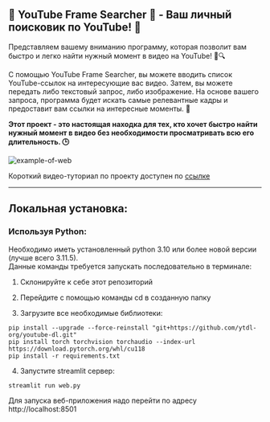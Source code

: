 ## 🌟 YouTube Frame Searcher 🌟 - Ваш личный поисковик по YouTube! 🧭

Представляем вашему вниманию программу, которая позволит вам быстро и легко найти нужный момент в видео на YouTube! 🎥🔍

С помощью YouTube Frame Searcher, вы можете вводить список YouTube-ссылок на интересующие вас видео. Затем, вы можете передать либо текстовый запрос, либо изображение. На основе вашего запроса, программа будет искать самые релевантные кадры и предоставит вам ссылки на интересные моменты. 🔗

__Этот проект - это настоящая находка для тех, кто хочет быстро найти нужный момент в видео без необходимости просматривать всю его длительность. 🕒__


![example-of-web](configs/example.gif)

Короткий видео-туториал по проекту доступен по [ссылке](https://www.youtube.com/watch?v=pbBHrdt6a_M)

---

## __Локальная установка:__

### __Используя Python:__
Необходимо иметь установленный python 3.10 или более новой версии (лучше всего 3.11.5). \
Данные команды требуется запускать последовательно в терминале:
1. Склонируйте к себе этот репозиторий 

2. Перейдите с помощью команды cd в созданную папку 

3. Загрузите все необходимые библиотеки:
```
pip install --upgrade --force-reinstall "git+https://github.com/ytdl-org/youtube-dl.git"
pip install torch torchvision torchaudio --index-url https://download.pytorch.org/whl/cu118
pip install -r requirements.txt
```
4. Запустите streamlit сервер:
```
streamlit run web.py
```
Для запуска веб-приложения надо перейти по адресу http://localhost:8501